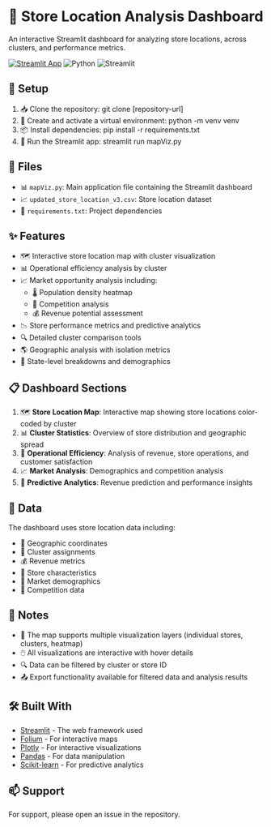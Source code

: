 # 🏪 Store Location Analysis Dashboard

An interactive Streamlit dashboard for analyzing store locations, across clusters, and performance metrics.

[![Streamlit App](https://static.streamlit.io/badges/streamlit_badge_black_white.svg)](https://storegeodash.streamlit.app/)
![Python](https://img.shields.io/badge/python-v3.8+-blue.svg)
![Streamlit](https://img.shields.io/badge/Streamlit-1.28+-red.svg)

## 🚀 Setup

1. 📥 Clone the repository: git clone [repository-url]
2. 🔧 Create and activate a virtual environment: python -m venv venv
3. 📦 Install dependencies: pip install -r requirements.txt
4. 📂 Run the Streamlit app: streamlit run mapViz.py


## 📁 Files
- 📊 `mapViz.py`: Main application file containing the Streamlit dashboard
- 📈 `updated_store_location_v3.csv`: Store location dataset
- 📝 `requirements.txt`: Project dependencies

## ✨ Features
- 🗺️ Interactive store location map with cluster visualization
- 📊 Operational efficiency analysis by cluster
- 📈 Market opportunity analysis including:
  - 🌡️ Population density heatmap
  - 🎯 Competition analysis
  - 💰 Revenue potential assessment
- 📉 Store performance metrics and predictive analytics
- 🔍 Detailed cluster comparison tools
- 🌎 Geographic analysis with isolation metrics
- 🏢 State-level breakdowns and demographics

## 📋 Dashboard Sections
1. 🗺️ **Store Location Map**: Interactive map showing store locations color-coded by cluster
2. 📊 **Cluster Statistics**: Overview of store distribution and geographic spread
3. 💼 **Operational Efficiency**: Analysis of revenue, store operations, and customer satisfaction
4. 📈 **Market Analysis**: Demographics and competition analysis
5. 🤖 **Predictive Analytics**: Revenue prediction and performance insights

## 💾 Data
The dashboard uses store location data including:
- 📍 Geographic coordinates
- 🎯 Cluster assignments
- 💰 Revenue metrics
- 🏪 Store characteristics
- 👥 Market demographics
- 🔄 Competition data

## 📝 Notes
- 🔄 The map supports multiple visualization layers (individual stores, clusters, heatmap)
- 🖱️ All visualizations are interactive with hover details
- 🔍 Data can be filtered by cluster or store ID
- 📤 Export functionality available for filtered data and analysis results

## 🛠️ Built With
- [Streamlit](https://streamlit.io/) - The web framework used
- [Folium](https://python-visualization.github.io/folium/) - For interactive maps
- [Plotly](https://plotly.com/) - For interactive visualizations
- [Pandas](https://pandas.pydata.org/) - For data manipulation
- [Scikit-learn](https://scikit-learn.org/) - For predictive analytics

## 📫 Support
For support, please open an issue in the repository.
